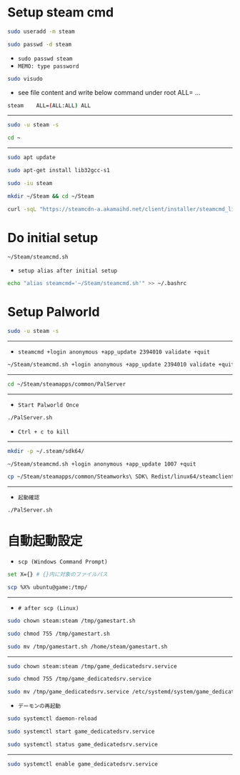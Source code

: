 # Setup steam cmd
```bash {iscopy=true}
sudo useradd -m steam
```
```bash {iscopy=true}
sudo passwd -d steam
```
* `sudo passwd steam`
* `MEMO: type password`
```bash {iscopy=true}
sudo visudo
```
* see file content and write below command under root ALL= ...
```bash {iscopy=true}
steam    ALL=(ALL:ALL) ALL
```
----
```bash {iscopy=true}
sudo -u steam -s
```
```bash {iscopy=true}
cd ~
```
----
```bash {iscopy=true}
sudo apt update
```
```bash {iscopy=true}
sudo apt-get install lib32gcc-s1
```
```bash {iscopy=true}
sudo -iu steam
```
```bash {iscopy=true}
mkdir ~/Steam && cd ~/Steam
```
```bash {iscopy=true}
curl -sqL "https://steamcdn-a.akamaihd.net/client/installer/steamcmd_linux.tar.gz" | tar zxvf -
```

# Do initial setup
```bash {iscopy=true}
~/Steam/steamcmd.sh
```
* `setup alias after initial setup`
```bash {iscopy=true}
echo "alias steamcmd='~/Steam/steamcmd.sh'" >> ~/.bashrc
```

# Setup Palworld
```bash {iscopy=true}
sudo -u steam -s
```
----
* `steamcmd +login anonymous +app_update 2394010 validate +quit`
```bash {iscopy=true}
~/Steam/steamcmd.sh +login anonymous +app_update 2394010 validate +quit
```
----
```bash {iscopy=true}
cd ~/Steam/steamapps/common/PalServer
```
----
* `Start Palworld Once`
```bash {iscopy=true}
./PalServer.sh
```
* `Ctrl + c to kill`
----
```bash {iscopy=true}
mkdir -p ~/.steam/sdk64/
```
```bash {iscopy=true}
~/Steam/steamcmd.sh +login anonymous +app_update 1007 +quit
```
```bash {iscopy=true}
cp ~/Steam/steamapps/common/Steamworks\ SDK\ Redist/linux64/steamclient.so ~/.steam/sdk64/
```
----
* `起動確認`
```bash {iscopy=true}
./PalServer.sh
```

# 自動起動設定
* `scp (Windows Command Prompt)`
```bash {iscopy=true}
set X={} # {}内に対象のファイルパス
```
```bash {iscopy=true}
scp %X% ubuntu@game:/tmp/
```
----
* `# after scp (Linux)`
```bash {iscopy=true}
sudo chown steam:steam /tmp/gamestart.sh
```
```bash {iscopy=true}
sudo chmod 755 /tmp/gamestart.sh
```
```bash {iscopy=true}
sudo mv /tmp/gamestart.sh /home/steam/gamestart.sh
```
----
```bash {iscopy=true}
sudo chown steam:steam /tmp/game_dedicatedsrv.service
```
```bash {iscopy=true}
sudo chmod 755 /tmp/game_dedicatedsrv.service
```
```bash {iscopy=true}
sudo mv /tmp/game_dedicatedsrv.service /etc/systemd/system/game_dedicatedsrv.service
```
* `デーモンの再起動`
```bash {iscopy=true}
sudo systemctl daemon-reload
```
```bash {iscopy=true}
sudo systemctl start game_dedicatedsrv.service
```
```bash {iscopy=true}
sudo systemctl status game_dedicatedsrv.service
```
----
```bash {iscopy=true}
sudo systemctl enable game_dedicatedsrv.service
```

